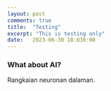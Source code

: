 ```yaml
---
layout: post
comments: true
title:  "Testing"
excerpt: "This is testing only"
date:   2023-06-30 18:030:00
---
```


### What about AI?

Rangkaian neuronan dalaman.
